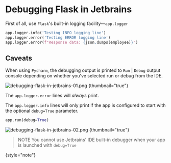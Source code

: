 # Debugging Flask in Jetbrains

First of all, use `Flask`'s built-in logging facility—`app.logger`
```Python
app.logger.info('Testing INFO logging line')
app.logger.error('Testing ERROR logging line')
app.logger.error(f"Response data: {json.dumps(employee)}")
```
## Caveats
When using `Pycharm`, the debugging output is printed to `Run` | `Debug` output console depending on 
whether you've selected run or debug from the IDE.

![debugging-flask-in-jetbrains-01.png](debugging-flask-in-jetbrains-01.png) {thumbnail="true"}

The `app.logger.error` lines will *always* print.

The `app.logger.info` lines will only print if the app is configured to start with the optional `debug=True` parameter.
```Python
app.run(debug=True)
```

![debugging-flask-in-jetbrains-02.png](debugging-flask-in-jetbrains-02.png) {thumbnail="true"}

> NOTE You cannot use Jetbrains' IDE built-in debugger when your app is launched with `debug=True`
> 
{style="note"}